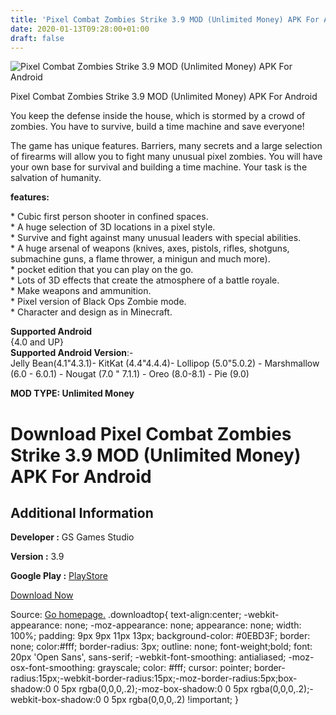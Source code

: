 ```yaml
---
title: 'Pixel Combat Zombies Strike 3.9 MOD (Unlimited Money) APK For Android'
date: 2020-01-13T09:28:00+01:00
draft: false
---
```


![Pixel Combat Zombies Strike 3.9 MOD (Unlimited Money) APK For Android](https://i0.wp.com/apkhome.net/wp-content/uploads/2020/01/Pixel-Combat-Zombies-Strike-3.9-MOD-Unlimited-Money.png "Pixel Combat Zombies Strike 3.9 MOD (Unlimited Money) APK For Android")

  

Pixel Combat Zombies Strike 3.9 MOD (Unlimited Money) APK For Android

You keep the defense inside the house, which is stormed by a crowd of zombies. You have to survive, build a time machine and save everyone!

The game has unique features. Barriers, many secrets and a large selection of firearms will allow you to fight many unusual pixel zombies. You will have your own base for survival and building a time machine. Your task is the salvation of humanity.

**features:**

\* Cubic first person shooter in confined spaces.  
\* A huge selection of 3D locations in a pixel style.  
\* Survive and fight against many unusual leaders with special abilities.  
\* A huge arsenal of weapons (knives, axes, pistols, rifles, shotguns, submachine guns, a flame thrower, a minigun and much more).  
\* pocket edition that you can play on the go.  
\* Lots of 3D effects that create the atmosphere of a battle royale.  
\* Make weapons and ammunition.  
\* Pixel version of Black Ops Zombie mode.  
\* Character and design as in Minecraft.

**Supported Android**  
{4.0 and UP}  
**Supported Android Version**:-  
Jelly Bean(4.1"4.3.1)- KitKat (4.4"4.4.4)- Lollipop (5.0"5.0.2) - Marshmallow (6.0 - 6.0.1) - Nougat (7.0 " 7.1.1) - Oreo (8.0-8.1) - Pie (9.0)

**MOD TYPE: Unlimited Money**

Download Pixel Combat Zombies Strike 3.9 MOD (Unlimited Money) APK For Android
==============================================================================

Additional Information
----------------------

**Developer :** GS Games Studio

**Version :** 3.9

**Google Play :** [PlayStore](https://play.google.com/store/apps/details?id=com.gsgames.pixel.combat)

  

[Download Now](https://store4app.co/post/pixel-combat-zombies-strike-3-9-mod-unlimited-money-apk-for-android_1578850938)

  
Source: [Go homepage.](https://store4app.co/post/pixel-combat-zombies-strike-3-9-mod-unlimited-money-apk-for-android_1578850938) .downloadtop{ text-align:center; -webkit-appearance: none; -moz-appearance: none; appearance: none; width: 100%; padding: 9px 9px 11px 13px; background-color: #0EBD3F; border: none; color:#fff; border-radius: 3px; outline: none; font-weight;bold; font: 20px 'Open Sans', sans-serif; -webkit-font-smoothing: antialiased; -moz-osx-font-smoothing: grayscale; color: #fff; cursor: pointer; border-radius:15px;-webkit-border-radius:15px;-moz-border-radius:5px;box-shadow:0 0 5px rgba(0,0,0,.2);-moz-box-shadow:0 0 5px rgba(0,0,0,.2);-webkit-box-shadow:0 0 5px rgba(0,0,0,.2) !important; }